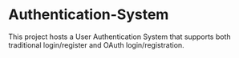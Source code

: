 # Authentication-System
This project hosts a User Authentication System that supports both traditional login/register and OAuth login/registration.
